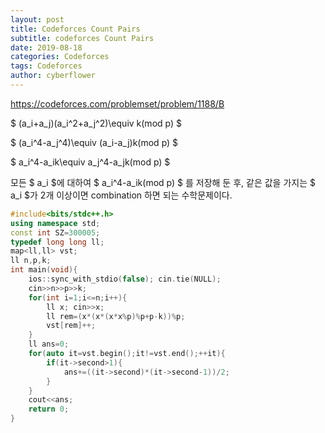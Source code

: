 ```yaml
---
layout: post
title: Codeforces Count Pairs
subtitle: codeforces Count Pairs
date: 2019-08-18
categories: Codeforces
tags: Codeforces
author: cyberflower
---
```


<https://codeforces.com/problemset/problem/1188/B>

$ (a_i+a_j)(a_i^2+a_j^2)\equiv k(mod p) $

$ (a_i^4-a_j^4)\equiv (a_i-a_j)k(mod p) $

$ a_i^4-a_ik\equiv a_j^4-a_jk(mod p) $

모든 $ a_i $에 대하여 $ a_i^4-a_ik(mod p) $ 를 저장해 둔 후, 같은 값을 가지는 $ a_i $가 2개 이상이면 combination 하면 되는 수학문제이다.

```cpp
#include<bits/stdc++.h>
using namespace std;
const int SZ=300005;
typedef long long ll;
map<ll,ll> vst;
ll n,p,k;
int main(void){
	ios::sync_with_stdio(false); cin.tie(NULL);
	cin>>n>>p>>k;
	for(int i=1;i<=n;i++){
		ll x; cin>>x;
		ll rem=(x*(x*(x*x%p)%p+p-k))%p;
		vst[rem]++;
	}
	ll ans=0;
	for(auto it=vst.begin();it!=vst.end();++it){
		if(it->second>1){
			ans+=((it->second)*(it->second-1))/2;
		}
	}
	cout<<ans;
	return 0;
}
```
